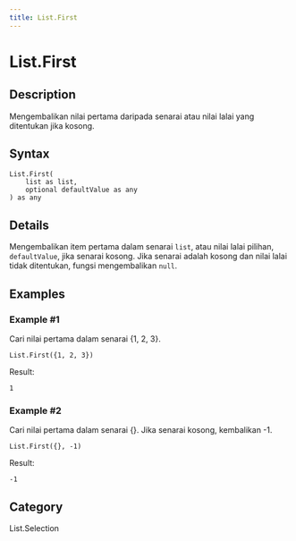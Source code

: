 ```yaml
---
title: List.First
---
```


# List.First


## Description

Mengembalikan nilai pertama daripada senarai atau nilai lalai yang ditentukan jika kosong.


## Syntax

```powerquery
List.First(
    list as list,
    optional defaultValue as any
) as any
```


## Details

Mengembalikan item pertama dalam senarai <code>list</code>, atau nilai lalai pilihan, <code>defaultValue</code>, jika senarai kosong.    Jika senarai adalah kosong dan nilai lalai tidak ditentukan, fungsi mengembalikan <code>null</code>.


## Examples

### Example #1 
Cari nilai pertama dalam senarai \{1, 2, 3}.
```powerquery
List.First({1, 2, 3})
```

Result: 
```powerquery
1
```


### Example #2 
Cari nilai pertama dalam senarai \{}. Jika senarai kosong, kembalikan -1.
```powerquery
List.First({}, -1)
```

Result: 
```powerquery
-1
```




## Category
List.Selection
